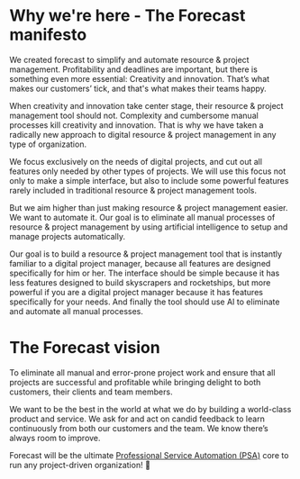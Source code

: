 # Why we're here - The Forecast manifesto

We created forecast to simplify and automate resource & project management. Profitability and deadlines are important, but there is something even more essential: Creativity and innovation. That’s what makes our customers’ tick, and that's what makes their teams happy.

When creativity and innovation take center stage, their resource & project management tool should not. Complexity and cumbersome manual processes kill creativity and innovation. That is why we have taken a radically new approach to digital resource & project management in any type of organization.

We focus exclusively on the needs of digital projects, and cut out all features only needed by other types of projects. We will use this focus not only to make a simple interface, but also to include some powerful features rarely included in traditional resource & project management tools.

But we aim higher than just making resource & project management easier. We want to automate it. Our goal is to eliminate all manual processes of resource & project management by using artificial intelligence to setup and manage projects automatically.

Our goal is to build a resource & project management tool that is instantly familiar to a digital project manager, because all features are designed specifically for him or her. The interface should be simple because it has less features designed to build skyscrapers and rocketships, but more powerful if you are a digital project manager because it has features specifically for your needs. And finally the tool should use AI to eliminate and automate all manual processes.

# The Forecast vision

To eliminate all manual and error-prone project work and ensure that all projects are successful and profitable while bringing delight to both customers, their clients and team members.

We want to be the best in the world at what we do by building a world-class product and service. We ask for and act on candid feedback to learn continuously from both our customers and the team. We know there’s always room to improve.

Forecast will be the ultimate [Professional Service Automation (PSA)](https://en.wikipedia.org/wiki/Professional_services_automation) core to run any project-driven organization! :rocket: